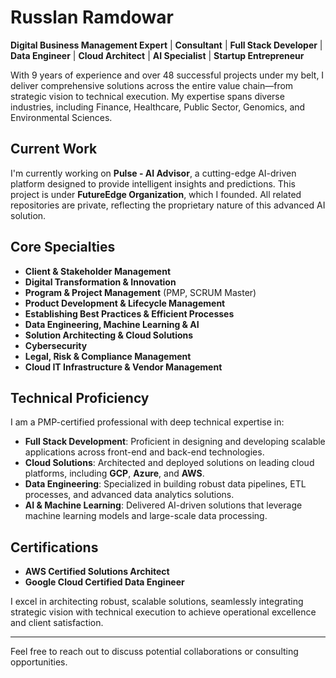 # Russlan Ramdowar

**Digital Business Management Expert** | **Consultant** | **Full Stack Developer** | **Data Engineer** | **Cloud Architect** | **AI Specialist** | **Startup Entrepreneur**

With 9 years of experience and over 48 successful projects under my belt, I deliver comprehensive solutions across the entire value chain—from strategic vision to technical execution. My expertise spans diverse industries, including Finance, Healthcare, Public Sector, Genomics, and Environmental Sciences.

## Current Work

I'm currently working on **Pulse - AI Advisor**, a cutting-edge AI-driven platform designed to provide intelligent insights and predictions. This project is under **FutureEdge Organization**, which I founded. All related repositories are private, reflecting the proprietary nature of this advanced AI solution.

## Core Specialties

- **Client & Stakeholder Management**
- **Digital Transformation & Innovation**
- **Program & Project Management** (PMP, SCRUM Master)
- **Product Development & Lifecycle Management**
- **Establishing Best Practices & Efficient Processes**
- **Data Engineering, Machine Learning & AI**
- **Solution Architecting & Cloud Solutions**
- **Cybersecurity**
- **Legal, Risk & Compliance Management**
- **Cloud IT Infrastructure & Vendor Management**

## Technical Proficiency

I am a PMP-certified professional with deep technical expertise in:

- **Full Stack Development**: Proficient in designing and developing scalable applications across front-end and back-end technologies.
- **Cloud Solutions**: Architected and deployed solutions on leading cloud platforms, including **GCP**, **Azure**, and **AWS**.
- **Data Engineering**: Specialized in building robust data pipelines, ETL processes, and advanced data analytics solutions.
- **AI & Machine Learning**: Delivered AI-driven solutions that leverage machine learning models and large-scale data processing.

## Certifications

- **AWS Certified Solutions Architect**
- **Google Cloud Certified Data Engineer**

I excel in architecting robust, scalable solutions, seamlessly integrating strategic vision with technical execution to achieve operational excellence and client satisfaction.

---

Feel free to reach out to discuss potential collaborations or consulting opportunities.
